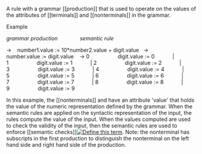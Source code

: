 A rule with a grammar [[production]] that is used to operate on the values of the attributes of [[terminals]] and [[nonterminals]] in the grammar.

Example

_grammar production               semantic rule_

<number1> -> <number2> <digit>   number1.value := 10*number2.value + digit.value
<number>  -> <digit>             number.value := digit.value
<digit>   -> 0                   digit.value := 0
           | 1                   digit.value := 1
           | 2                   digit.value := 2
           | 3                   digit.value := 3
           | 4                   digit.value := 4
           | 5                   digit.value := 5
           | 6                   digit.value := 6
           | 7                   digit.value := 7
           | 8                   digit.value := 8
           | 9                   digit.value := 9

In this example, the [[nonterminals]] <number> and <digit> have an attribute 'value' that holds the value of the numeric representation defined by the grammar. When the semantic rules are applied on the syntactic representation of the input, the rules compute the value of the input. When the values computed are used to check the validity of the input, then the semantic rules are used to enforce [[semantic checks]][![Define this term](https://www.cs.fsu.edu/~engelen/courses/COP402003/define.gif)](https://www.cs.fsu.edu/~engelen/courses/COP402003/board.html#semanticchecks). Note: the nonterminal <number> has subscripts in the first production to distinguish the nonterminal on the left hand side and right hand side of the production.